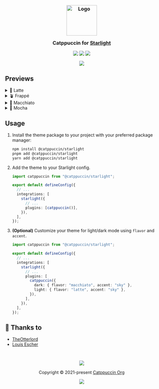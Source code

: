 <h3 align="center">
	<img src="https://raw.githubusercontent.com/catppuccin/catppuccin/main/assets/logos/exports/1544x1544_circle.png" width="100" alt="Logo"/><br/>
	<img src="https://raw.githubusercontent.com/catppuccin/catppuccin/main/assets/misc/transparent.png" height="30" width="0px"/>
	Catppuccin for <a href="https://github.com/withastro/starlight">Starlight</a>
	<img src="https://raw.githubusercontent.com/catppuccin/catppuccin/main/assets/misc/transparent.png" height="30" width="0px"/>
</h3>

<p align="center">
	<a href="https://github.com/catppuccin/starlight/stargazers"><img src="https://img.shields.io/github/stars/catppuccin/starlight?colorA=363a4f&colorB=b7bdf8&style=for-the-badge"></a>
	<a href="https://github.com/catppuccin/starlight/issues"><img src="https://img.shields.io/github/issues/catppuccin/starlight?colorA=363a4f&colorB=f5a97f&style=for-the-badge"></a>
	<a href="https://github.com/catppuccin/starlight/contributors"><img src="https://img.shields.io/github/contributors/catppuccin/starlight?colorA=363a4f&colorB=a6da95&style=for-the-badge"></a>
</p>

<p align="center">
  <img src="https://raw.githubusercontent.com/catppuccin/starlight/main/assets/preview.webp"/>
</p>

## Previews

<details>
<summary>🌻 Latte</summary>
<img src="https://raw.githubusercontent.com/catppuccin/starlight/main/assets/latte.webp"/>
</details>
<details>
<summary>🪴 Frappé</summary>
<img src="https://raw.githubusercontent.com/catppuccin/starlight/main/assets/frappe.webp"/>
</details>
<details>
<summary>🌺 Macchiato</summary>
<img src="https://raw.githubusercontent.com/catppuccin/starlight/main/assets/macchiato.webp"/>
</details>
<details>
<summary>🌿 Mocha</summary>
<img src="https://raw.githubusercontent.com/catppuccin/starlight/main/assets/mocha.webp"/>
</details>

## Usage

1. Install the theme package to your project with your preferred package manager:

   ```sh
   npm install @catppuccin/starlight
   pnpm add @catppuccin/starlight
   yarn add @catppuccin/starlight
   ```

2. Add the theme to your Starlight config.

   ```ts
   import catppuccin from "@catppuccin/starlight";

   export default defineConfig({
     // ...
     integrations: [
       starlight({
         // ...
         plugins: [catppuccin()],
       }),
     ],
   });
   ```

3. **(Optional)** Customize your theme for light/dark mode using `flavor` and `accent`.

   ```ts
   import catppuccin from "@catppuccin/starlight";

   export default defineConfig({
     // ...
     integrations: [
       starlight({
         // ...
         plugins: [
           catppuccin({
             dark: { flavor: "macchiato", accent: "sky" },
             light: { flavor: "latte", accent: "sky" },
           }),
         ],
       }),
     ],
   });
   ```

## 💝 Thanks to

- [TheOtterlord](https://github.com/TheOtterlord)
- [Louis Escher](https://github.com/louisescher)

&nbsp;

<p align="center">
	<img src="https://raw.githubusercontent.com/catppuccin/catppuccin/main/assets/footers/gray0_ctp_on_line.svg?sanitize=true" />
</p>

<p align="center">
	Copyright &copy; 2021-present <a href="https://github.com/catppuccin" target="_blank">Catppuccin Org</a>
</p>

<p align="center">
	<a href="https://github.com/catppuccin/catppuccin/blob/main/LICENSE"><img src="https://img.shields.io/static/v1.svg?style=for-the-badge&label=License&message=MIT&logoColor=d9e0ee&colorA=363a4f&colorB=b7bdf8"/></a>
</p>
